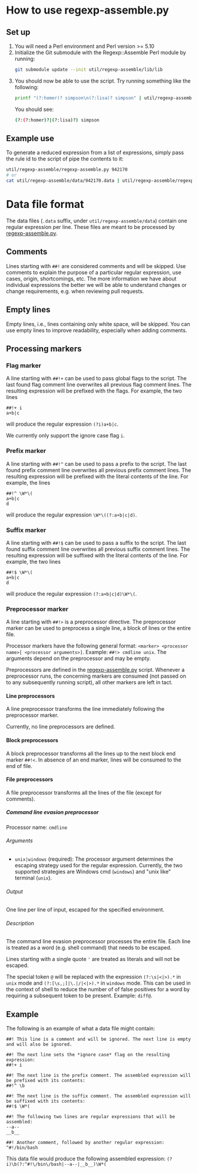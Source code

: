 # How to use regexp-assemble.py

## Set up
1. You will need a Perl environment and Perl version >= 5.10
2. Initialize the Git submodule with the Regexp::Assemble Perl module by running:
    ```bash
    git submodule update --init util/regexp-assemble/lib/lib
    ```
3. You should now be able to use the script. Try running something like the following:
    ```bash
    printf "(?:homer)? simpson\n(?:lisa)? simpson" | util/regexp-assemble/regexp-assemble.py
    ```
    You should see:
    ```bash
    (?:(?:homer)?|(?:lisa)?) simpson
    ```

## Example use
To generate a reduced expression from a list of expressions, simply pass the rule id to the script of pipe the contents to it:
```bash
util/regexp-assemble/regexp-assemble.py 942170
# or
cat util/regexp-assemble/data/942170.data | util/regexp-assemble/regexp-assemble.py
```

# Data file format
The data files (`.data` suffix, under `util/regexp-assemble/data`) contain one regular expression per line. These files are meant to be processed by [regexp-assemble.py](regexp-assemble.py).

## Comments
Lines starting with `##!` are considered comments and will be skipped. Use comments to explain the purpose of a particular
regular expression, use cases, origin, shortcomings, etc. The more information we have about individual expressions the better we will be able to understand changes or change requirements, e.g. when reviewing pull requests.

## Empty lines
Empty lines, i.e., lines containing only white space, will be skipped. You can use empty lines to improve readability, especially when adding
comments.

## Processing markers
### Flag marker
A line starting with `##!+` can be used to pass global flags to the script. The last found flag comment line overwrites
all previous flag comment lines. The resulting expression will be prefixed with the flags. For example, the two lines
```
##!+ i
a+b|c
```
will produce the regular expression `(?i)a+b|c`.

We currently only support the ignore case flag `i`.

### Prefix marker
A line starting with `##!^` can be used to pass a prefix to the script. The last found prefix comment line overwrites
all previous prefix comment lines. The resulting expression will be prefixed with the literal contents of the line. For example, the
 lines
```
##!^ \W*\(
a+b|c
d
```
will produce the regular expression `\W*\((?:a+b|c|d)`.

### Suffix marker
A line starting with `##!$` can be used to pass a suffix to the script. The last found suffix comment line overwrites all previous suffix comment lines. The resulting expression will be suffixed with the literal contents of the line.
For example, the two lines
```
##!$ \W*\(
a+b|c
d
```
will produce the regular expression `(?:a+b|c|d)\W*\(`.

### Preprocessor marker
A line starting with `##!>` is a preprocessor directive. The preprocessor marker can be used to preprocess a single line, a block of lines or the entire file.

Processor markers have the following general format: `<marker> <processor name>[ <processor arguments>]`.
Example: `##!> cmdline unix`.
The arguments depend on the preprocessor and may be empty.

Preprocessors are defined in the [regexp-assemble.py](regexp-assemble.py) script. Whenever a preprocessor runs, the concerning markers are consumed (not passed on to any subsequently running script), all other markers are left in tact. 
#### Line preprocessors
A line preprocessor transforms the line immediately following the preprocessor marker.

Currently, no line preprocessors are defined.

#### Block preprocessors
A block preprocessor transforms all the lines up to the next block end marker `##!<`. In absence of an end marker, lines will be consumed to the end of file.

#### File preprocessors
A file preprocessor transforms all the lines of the file (except for comments).

##### Command line evasion preprocessor
Processor name: `cmdline`

###### Arguments
- `unix|windows` (required): The processor argument determines the escaping strategy used for the regular expression. Currently, the two supported strategies are Windows cmd (`windows`) and "unix like" terminal (`unix`).

###### Output
One line per line of input, escaped for the specified environment.

###### Description
The command line evasion preprocessor processes the entire file. Each line is treated as a word (e.g. shell command) that needs to be escaped.

Lines starting with a single quote `'` are treated as literals and will not be escaped.

The special token `@` will be replaced with the expression `(?:\s|<|>).*` in `unix` mode and `(?:[\s,;]|\.|/|<|>).*` in `windows` mode. This can be used in the context of shell to reduce the number of of false positives for a word by requiring a subsequent token to be present. Example: `diff@`.

## Example
The following is an example of what a data file might contain:

```
##! This line is a comment and will be ignored. The next line is empty and will also be ignored.
    
##! The next line sets the *ignore case* flag on the resulting expression:
##!+ i

##! The next line is the prefix comment. The assembled expression will be prefixed with its contents:
##!^ \b

##! The next line is the suffix comment. The assembled expression will be suffixed with its contents:
##!$ \W*(

##! The following two lines are regular expressions that will be assembled:
--a--
__b__

##! Another comment, followed by another regular expression:
^#!/bin/bash
```

This data file would produce the following assembled expression: `(?i)\b(?:^#!\/bin\/bash|--a--|__b__)\W*(`
